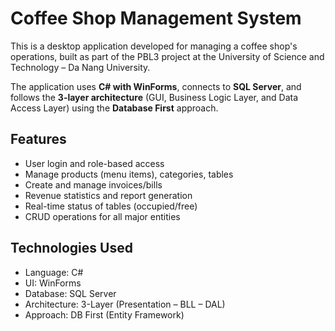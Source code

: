 # Coffee Shop Management System

This is a desktop application developed for managing a coffee shop's operations, built as part of the PBL3 project at the University of Science and Technology – Da Nang University.

The application uses **C# with WinForms**, connects to **SQL Server**, and follows the **3-layer architecture** (GUI, Business Logic Layer, and Data Access Layer) using the **Database First** approach.

## Features

- User login and role-based access
- Manage products (menu items), categories, tables
- Create and manage invoices/bills
- Revenue statistics and report generation
- Real-time status of tables (occupied/free)
- CRUD operations for all major entities

## Technologies Used

- Language: C#
- UI: WinForms
- Database: SQL Server
- Architecture: 3-Layer (Presentation – BLL – DAL)
- Approach: DB First (Entity Framework)
